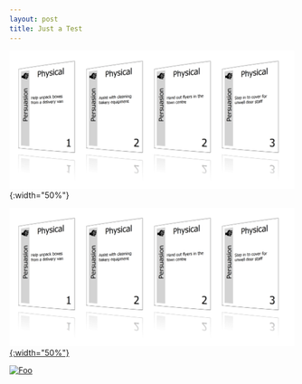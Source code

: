 ```yaml
---
layout: post
title: Just a Test
---
```


![Showcase of v2 cards](/img/showcase.png){:width="50%"}

[![Showcase](/img/showcase.png){:width="50%"}](/img/showcase.png)

[![Foo](http://www.google.com.au/images/nav_logo7.png)](http://google.com.au/)
